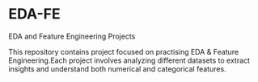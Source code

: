 # EDA-FE


EDA and Feature Engineering Projects

This repository contains project focused on practising EDA &  Feature Engineering.Each project involves analyzing different datasets to extract insights and understand both numerical and categorical features.
